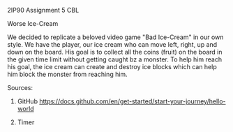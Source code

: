 2IP90 Assignment 5 CBL



Worse Ice-Cream

We decided to replicate a beloved video game "Bad Ice-Cream" in our own style. We have the player, our ice cream who can move left, right, up and down on the board. His goal is to collect all the coins (fruit) on the board in the given time limit without getting caught bz a monster. To help him reach his goal, the ice cream can create and destroy ice blocks which can help him block the monster from reaching him.

Sources:
1) GitHub
  https://docs.github.com/en/get-started/start-your-journey/hello-world

2) Timer
  
